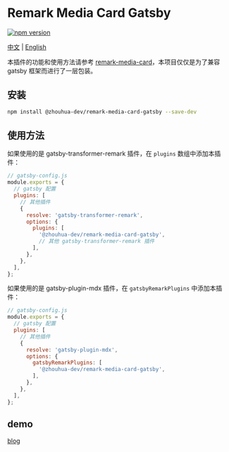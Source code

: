 # Remark Media Card Gatsby

[![npm version](https://img.shields.io/npm/v/%40zhouhua-dev%2Fremark-media-card-gatsby?style=flat&logo=npm)](https://www.npmjs.com/package/@zhouhua-dev/remark-media-card-gatsby)

[中文](./readme.md) | [English](./readme.en.md)

本插件的功能和使用方法请参考 [remark-media-card](https://github.com/zhouhua/remark-media-card)，本项目仅仅是为了兼容 gatsby 框架而进行了一层包装。

## 安装

```bash
npm install @zhouhua-dev/remark-media-card-gatsby --save-dev
```

## 使用方法

如果使用的是 gatsby-transformer-remark 插件，在 `plugins` 数组中添加本插件：

```js
// gatsby-config.js
module.exports = {
  // gatsby 配置
  plugins: [
    // 其他插件
    {
      resolve: 'gatsby-transformer-remark',
      options: {
        plugins: [
          '@zhouhua-dev/remark-media-card-gatsby',
          // 其他 gatsby-transformer-remark 插件
        ],
      },
    },
  ],
};
```

如果使用的是 gatsby-plugin-mdx 插件，在 `gatsbyRemarkPlugins` 中添加本插件：

```js
// gatsby-config.js
module.exports = {
  // gatsby 配置
  plugins: [
    // 其他插件
    {
      resolve: 'gatsby-plugin-mdx',
      options: {
        gatsbyRemarkPlugins: [
          '@zhouhua-dev/remark-media-card-gatsby',
        ],
      },
    },
  ],
};
```

## demo

[blog](https://www.zhouhua.site/2024/books/)
